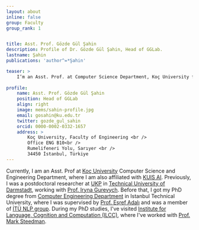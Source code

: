 ```yaml
---
layout: about
inline: false
group: Faculty
group_rank: 1


title: Asst. Prof. Gözde Gül Şahin
description: Profile of Dr. Gözde Gül Şahin, Head of GGLab.
lastname: Şahin
publications: 'author^=*Şahin'

teaser: >
    I’m an Asst. Prof. at Computer Science Department, Koç University from February 2022.
   
profile:
    name: Asst. Prof. Gözde Gül Şahin
    position: Head of GGLab
    align: right
    image: mems/sahin-profile.jpg
    email: gosahin@ku.edu.tr
    twitter: gozde_gul_sahin
    orcid: 0000-0002-0332-1657
    address: >
        Koç University, Faculty of Engineering <br />
        Office ENG B10<br />
        Rumelifeneri Yolu, Sarıyer <br />
        34450 İstanbul, Türkiye
---
```


Currently, I am an Asst. Prof at [Koç University](https://www.ku.edu.tr/en/) Computer Science and Engineering Department, where I am also affiliated with [KUIS AI](https://ai.ku.edu.tr/). Previously, I was a postdoctoral researcher at [UKP](https://www.informatik.tu-darmstadt.de/ukp/ukp_home/index.en.jsp) in [Technical University of Darmstadt](https://www.tu-darmstadt.de/index.en.jsp), working with [Prof. Iryna Gurevych](https://www.informatik.tu-darmstadt.de/ukp/ukp_home/staff_ukp/prof_dr_iryna_gurevych/index.en.jsp). Before that, I got my PhD degree from [Computer Engineering Department](http://www.cs.itu.edu.tr/en/homepage) in Istanbul Technical University, where I was supervised by [Prof. Eşref Adalı](http://adalı.com/?page_id=4221&lang=en) and was a member of [İTÜ NLP group](https://nlp.itu.edu.tr/). During my PhD studies, I've visited [Institute for Language, Cognition and Computation (ILCC)](http://web.inf.ed.ac.uk/ilcc), where I've worked with [Prof. Mark Steedman](http://homepages.inf.ed.ac.uk/steedman/).     
